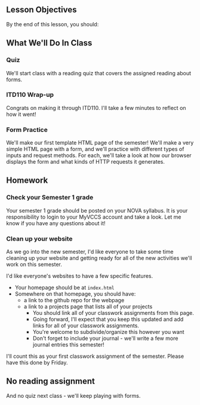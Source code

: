 ## Lesson Objectives
By the end of this lesson, you should:



## What We'll Do In Class

### Quiz
We'll start class with a reading quiz that covers the assigned reading about forms.

### ITD110 Wrap-up
Congrats on making it through ITD110. I'll take a few minutes to reflect on how it went!

### Form Practice
We'll make our first template HTML page of the semester! We'll make a very simple
HTML page with a form, and we'll practice with different types of inputs and 
request methods. For each, we'll take a look at how our browser displays the form
and what kinds of HTTP requests it generates.


## Homework

### Check your Semester 1 grade 

Your semester 1 grade should be posted on your NOVA syllabus. It is your responsibility
to login to your MyVCCS account and take a look. Let me know if you have any
questions about it!

### Clean up your website

As we go into the new semester, I'd like everyone to take some time cleaning up 
your website and getting ready for all of the new activities we'll work on this
semester.

I'd like everyone's websites to have a few specific features. 
- Your homepage should be at `index.html`
- Somewhere on that homepage, you should have:
    - a link to the github repo for the webpage
    - a link to a projects page that lists all of your projects
        - You should link all of your classwork assignments from this page. 
        - Going forward, I'll expect that you keep this updated and add links for all of your classwork assignments.
        - You're welcome to subdivide/organize this however you want
        - Don't forget to include your journal - we'll write a few more journal entries this semester!

I'll count this as your first classwork assignment of the semester. Please have this done by Friday.


## No reading assignment
And no quiz next class - we'll keep playing with forms.
